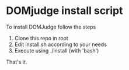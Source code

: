 # DOMjudge install script

To install DOMJudge follow the steps

1. Clone this repo in root
2. Edit install.sh according to your needs
3. Execute using ./install (with 'bash')

That's it.

